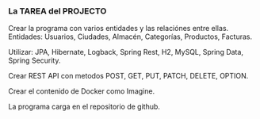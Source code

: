 
### La TAREA del PROJECTO

Crear la programa con varios entidades y las relaciónes entre ellas.
Entidades: Usuarios, Ciudades, Almacén, Categorías, Productos, Facturas.

Utilizar: JPA, Hibernate, Logback, Spring Rest, H2, MySQL, Spring Data, Spring Security.

Crear REST API con metodos POST, GET, PUT, PATCH, DELETE, OPTION.

Crear el contenido de Docker como Imagine.

La programa carga en el repositorio de github.


